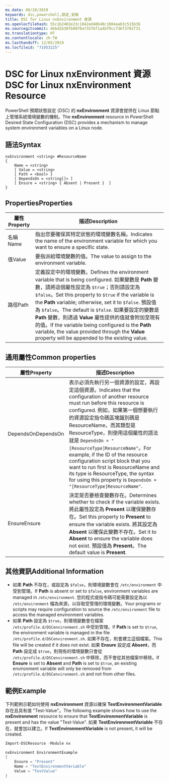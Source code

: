 ```yaml
---
ms.date: 09/20/2019
keywords: dsc,powershell,設定,安裝
title: DSC for Linux nxEnvironment 資源
ms.openlocfilehash: 55c1b2402e23c1042ed48b40c1084aa63c515b36
ms.sourcegitcommit: debd2b38fb8070a7357bf1a4bf9cc736f3702f31
ms.translationtype: HT
ms.contentlocale: zh-TW
ms.lasthandoff: 12/05/2019
ms.locfileid: "71953225"
---
```

# <a name="dsc-for-linux-nxenvironment-resource"></a><span data-ttu-id="8c04d-103">DSC for Linux nxEnvironment 資源</span><span class="sxs-lookup"><span data-stu-id="8c04d-103">DSC for Linux nxEnvironment Resource</span></span>

<span data-ttu-id="8c04d-104">PowerShell 預期狀態設定 (DSC) 的 **nxEnvironment** 資源會提供在 Linux 節點上管理系統環境變數的機制。</span><span class="sxs-lookup"><span data-stu-id="8c04d-104">The **nxEnvironment** resource in PowerShell Desired State Configuration (DSC) provides a mechanism to manage system environment variables on a Linux node.</span></span>

## <a name="syntax"></a><span data-ttu-id="8c04d-105">語法</span><span class="sxs-lookup"><span data-stu-id="8c04d-105">Syntax</span></span>

```Syntax
nxEnvironment <string> #ResourceName
{
    Name = <string>
    [ Value = <string>
    [ Path = <bool> }
    [ DependsOn = <string[]> ]
    [ Ensure = <string> { Absent | Present }  ]
}
```

## <a name="properties"></a><span data-ttu-id="8c04d-106">Properties</span><span class="sxs-lookup"><span data-stu-id="8c04d-106">Properties</span></span>

|<span data-ttu-id="8c04d-107">屬性</span><span class="sxs-lookup"><span data-stu-id="8c04d-107">Property</span></span> |<span data-ttu-id="8c04d-108">描述</span><span class="sxs-lookup"><span data-stu-id="8c04d-108">Description</span></span> |
|---|---|
|<span data-ttu-id="8c04d-109">名稱</span><span class="sxs-lookup"><span data-stu-id="8c04d-109">Name</span></span> |<span data-ttu-id="8c04d-110">指出您要確保其特定狀態的環境變數名稱。</span><span class="sxs-lookup"><span data-stu-id="8c04d-110">Indicates the name of the environment variable for which you want to ensure a specific state.</span></span> |
|<span data-ttu-id="8c04d-111">值</span><span class="sxs-lookup"><span data-stu-id="8c04d-111">Value</span></span> |<span data-ttu-id="8c04d-112">要指派給環境變數的值。</span><span class="sxs-lookup"><span data-stu-id="8c04d-112">The value to assign to the environment variable.</span></span> |
|<span data-ttu-id="8c04d-113">路徑</span><span class="sxs-lookup"><span data-stu-id="8c04d-113">Path</span></span> |<span data-ttu-id="8c04d-114">定義設定中的環境變數。</span><span class="sxs-lookup"><span data-stu-id="8c04d-114">Defines the environment variable that is being configured.</span></span> <span data-ttu-id="8c04d-115">如果變數是 **Path** 變數，請將這個屬性設定為 `$true`；否則請設定為 `$false`。</span><span class="sxs-lookup"><span data-stu-id="8c04d-115">Set this property to `$true` if the variable is the **Path** variable; otherwise, set it to `$false`.</span></span> <span data-ttu-id="8c04d-116">預設值為 `$false`。</span><span class="sxs-lookup"><span data-stu-id="8c04d-116">The default is `$false`.</span></span> <span data-ttu-id="8c04d-117">如果要設定的變數是 **Path** 變數，則透過 **Value** 屬性提供的值就會附加至現有的值。</span><span class="sxs-lookup"><span data-stu-id="8c04d-117">If the variable being configured is the **Path** variable, the value provided through the **Value** property will be appended to the existing value.</span></span> |

## <a name="common-properties"></a><span data-ttu-id="8c04d-118">通用屬性</span><span class="sxs-lookup"><span data-stu-id="8c04d-118">Common properties</span></span>

|<span data-ttu-id="8c04d-119">屬性</span><span class="sxs-lookup"><span data-stu-id="8c04d-119">Property</span></span> |<span data-ttu-id="8c04d-120">描述</span><span class="sxs-lookup"><span data-stu-id="8c04d-120">Description</span></span> |
|---|---|
|<span data-ttu-id="8c04d-121">DependsOn</span><span class="sxs-lookup"><span data-stu-id="8c04d-121">DependsOn</span></span> |<span data-ttu-id="8c04d-122">表示必須先執行另一個資源的設定，再設定這個資源。</span><span class="sxs-lookup"><span data-stu-id="8c04d-122">Indicates that the configuration of another resource must run before this resource is configured.</span></span> <span data-ttu-id="8c04d-123">例如，如果第一個想要執行的資源設定指令碼區塊識別碼是 ResourceName，而其類型是 ResourceType，則使用這個屬性的語法就是 `DependsOn = "[ResourceType]ResourceName"`。</span><span class="sxs-lookup"><span data-stu-id="8c04d-123">For example, if the ID of the resource configuration script block that you want to run first is ResourceName and its type is ResourceType, the syntax for using this property is `DependsOn = "[ResourceType]ResourceName"`.</span></span> |
|<span data-ttu-id="8c04d-124">Ensure</span><span class="sxs-lookup"><span data-stu-id="8c04d-124">Ensure</span></span> |<span data-ttu-id="8c04d-125">決定是否要檢查變數存在。</span><span class="sxs-lookup"><span data-stu-id="8c04d-125">Determines whether to check if the variable exists.</span></span> <span data-ttu-id="8c04d-126">將此屬性設定為 **Present** 以確保變數存在。</span><span class="sxs-lookup"><span data-stu-id="8c04d-126">Set this property to **Present** to ensure the variable exists.</span></span> <span data-ttu-id="8c04d-127">將其設定為 **Absent** 以確保此變數不存在。</span><span class="sxs-lookup"><span data-stu-id="8c04d-127">Set it to **Absent** to ensure the variable does not exist.</span></span> <span data-ttu-id="8c04d-128">預設值為 **Present**。</span><span class="sxs-lookup"><span data-stu-id="8c04d-128">The default value is **Present**.</span></span> |

## <a name="additional-information"></a><span data-ttu-id="8c04d-129">其他資訊</span><span class="sxs-lookup"><span data-stu-id="8c04d-129">Additional Information</span></span>

- <span data-ttu-id="8c04d-130">如果 **Path** 不存在，或設定為 `$false`，則環境變數會在 `/etc/environment` 中受到管理。</span><span class="sxs-lookup"><span data-stu-id="8c04d-130">If **Path** is absent or set to `$false`, environment variables are managed in `/etc/environment`.</span></span>
  <span data-ttu-id="8c04d-131">您的程式或指令碼可能需要設定為以 `/etc/environment` 檔為來源，以存取受管理的環境變數。</span><span class="sxs-lookup"><span data-stu-id="8c04d-131">Your programs or scripts may require configuration to source the `/etc/environment` file to access the managed environment variables.</span></span>
- <span data-ttu-id="8c04d-132">如果 **Path** 設定為 `$true`，則環境變數會在檔案 `/etc/profile.d/DSCenvironment.sh` 中受到管理。</span><span class="sxs-lookup"><span data-stu-id="8c04d-132">If **Path** is set to `$true`, the environment variable is managed in the file `/etc/profile.d/DSCenvironment.sh`.</span></span> <span data-ttu-id="8c04d-133">如果不存在，則會建立這個檔案。</span><span class="sxs-lookup"><span data-stu-id="8c04d-133">This file will be created if it does not exist.</span></span> <span data-ttu-id="8c04d-134">如果 **Ensure** 設定成 **Absent**，而 **Path** 設定成 `$true`，則現有的環境變數只會從 `/etc/profile.d/DSCenvironment.sh` 中移除，而不會從其他檔案中移除。</span><span class="sxs-lookup"><span data-stu-id="8c04d-134">If **Ensure** is set to **Absent** and **Path** is set to `$true`, an existing environment variable will only be removed from `/etc/profile.d/DSCenvironment.sh` and not from other files.</span></span>

## <a name="example"></a><span data-ttu-id="8c04d-135">範例</span><span class="sxs-lookup"><span data-stu-id="8c04d-135">Example</span></span>

<span data-ttu-id="8c04d-136">下列範例示範如何使用 **nxEnvironment** 資源以確保 **TestEnvironmentVariable** 存在且具有值 "Test-Value"。</span><span class="sxs-lookup"><span data-stu-id="8c04d-136">The following example shows how to use the **nxEnvironment** resource to ensure that **TestEnvironmentVariable** is present and has the value "Test-Value".</span></span> <span data-ttu-id="8c04d-137">如果 **TestEnvironmentVariable** 不存在，就會加以建立。</span><span class="sxs-lookup"><span data-stu-id="8c04d-137">If **TestEnvironmentVariable** is not present, it will be created.</span></span>

```powershell
Import-DSCResource -Module nx

nxEnvironment EnvironmentExample
{
    Ensure = "Present"
    Name = "TestEnvironmentVariable"
    Value = "TestValue"
}
```